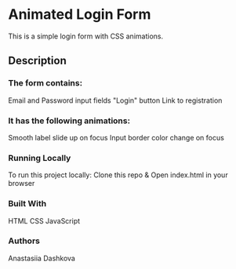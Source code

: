 # Animated Login Form
This is a simple login form with CSS animations.

## Description
### The form contains:

Email and Password input fields
"Login" button
Link to registration

### It has the following animations:

Smooth label slide up on focus
Input border color change on focus

### Running Locally
To run this project locally:
Clone this repo &
Open index.html in your browser

### Built With
HTML
CSS
JavaScript

### Authors
Anastasiia Dashkova
